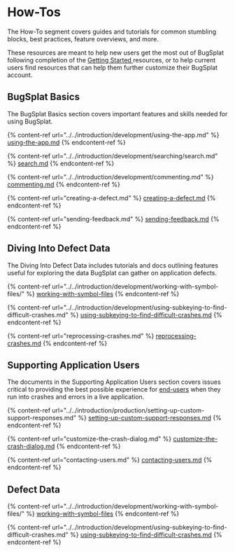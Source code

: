 # How-Tos

The How-To segment covers guides and tutorials for common stumbling blocks, best practices, feature overviews, and more.&#x20;

These resources are meant to help new users get the most out of BugSplat following completion of the [Getting Started ](../../introduction/getting-started/)resources, or to help current users find resources that can help them further customize their BugSplat account.

## BugSplat Basics&#x20;

The BugSplat Basics section covers important features and skills needed for using BugSplat.

{% content-ref url="../../introduction/development/using-the-app.md" %}
[using-the-app.md](../../introduction/development/using-the-app.md)
{% endcontent-ref %}

{% content-ref url="../../introduction/development/searching/search.md" %}
[search.md](../../introduction/development/searching/search.md)
{% endcontent-ref %}

{% content-ref url="../../introduction/development/commenting.md" %}
[commenting.md](../../introduction/development/commenting.md)
{% endcontent-ref %}

{% content-ref url="creating-a-defect.md" %}
[creating-a-defect.md](creating-a-defect.md)
{% endcontent-ref %}

{% content-ref url="sending-feedback.md" %}
[sending-feedback.md](sending-feedback.md)
{% endcontent-ref %}



## Diving Into Defect Data

The Diving Into Defect Data includes tutorials and docs outlining features useful for exploring the data BugSplat can gather on application defects.&#x20;

{% content-ref url="../../introduction/development/working-with-symbol-files/" %}
[working-with-symbol-files](../../introduction/development/working-with-symbol-files/)
{% endcontent-ref %}

{% content-ref url="../../introduction/development/using-subkeying-to-find-difficult-crashes.md" %}
[using-subkeying-to-find-difficult-crashes.md](../../introduction/development/using-subkeying-to-find-difficult-crashes.md)
{% endcontent-ref %}

{% content-ref url="reprocessing-crashes.md" %}
[reprocessing-crashes.md](reprocessing-crashes.md)
{% endcontent-ref %}

## Supporting Application Users

The documents in the Supporting Application Users section covers issues critical to providing the best possible experience for [end-users](../bugsplat-terminology.md#end-users) when they run into crashes and errors in a live application.

{% content-ref url="../../introduction/production/setting-up-custom-support-responses.md" %}
[setting-up-custom-support-responses.md](../../introduction/production/setting-up-custom-support-responses.md)
{% endcontent-ref %}

{% content-ref url="customize-the-crash-dialog.md" %}
[customize-the-crash-dialog.md](customize-the-crash-dialog.md)
{% endcontent-ref %}

{% content-ref url="contacting-users.md" %}
[contacting-users.md](contacting-users.md)
{% endcontent-ref %}



## Defect Data

{% content-ref url="../../introduction/development/working-with-symbol-files/" %}
[working-with-symbol-files](../../introduction/development/working-with-symbol-files/)
{% endcontent-ref %}

{% content-ref url="../../introduction/development/using-subkeying-to-find-difficult-crashes.md" %}
[using-subkeying-to-find-difficult-crashes.md](../../introduction/development/using-subkeying-to-find-difficult-crashes.md)
{% endcontent-ref %}

